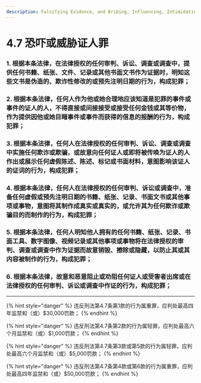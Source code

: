 ```yaml
---
description: Falsifying Evidence, and Bribing, Influencing, Intimidating or Threatening Witnesses
---
```


# 4.7 恐吓或威胁证人罪

### 1. 根据本条法律，在法律授权的任何审判、诉讼、调查或调查中，提供任何书籍、纸张、文件、记录或其他书面文书作为证据时，明知这些文书是伪造的、欺诈性修改的或预先注明日期的行为，构成犯罪；


### 2. 根据本条法律，任何人作为他或她合理地应该知道是犯罪的事件或事件的证人的人，不得直接或间接接受或接受任何金钱或其等价物，作为提供因他或她目睹事件或事件而获得的信息的报酬的行为，构成犯罪；


### 3. 根据本条法律，任何人在法律授权的任何审判、诉讼、调查或调查中实施任何欺诈或欺骗，或故意向任何证人或即将被传唤为证人的人作出或展示任何虚假陈述、陈述、标记或书面材料，意图影响该证人的证词的行为，构成犯罪；


### 4. 根据本条法律，任何人在法律授权的任何审判、诉讼或调查中，准备任何虚假或预先注明日期的书籍、纸张、记录、书面文书或其他事项或事物，意图将其制作成真实或真实的，或允许其为任何欺诈或欺骗目的而制作的行为，构成犯罪；


### 5. 根据本条法律，任何人明知他人拥有的任何书籍、纸张、记录、书面工具、数字图像、视频记录或其他事项或事物将在法律授权的审判、调查或调查中作为证据而故意销毁、擦除或隐藏，以防止其或其内容被制作的行为，构成犯罪；


### 6. 根据本条法律，故意和恶意阻止或劝阻任何证人或受害者出席或在法律授权的任何审判、诉讼或调查中作证的行为，构成犯罪；

***

{% hint style="danger" %}
违反刑法第4.7条第1款的行为属重罪，应判处最高四年监禁和（或）$30,000罚款；
{% endhint %}

{% hint style="danger" %}
违反刑法第4.7条第2款的行为属轻罪，应判处最高六个月监禁和（或）$1,000罚款；
{% endhint %}

{% hint style="danger" %}
违反刑法第4.7条第3款或第5款的行为属轻罪，应判处最高六个月监禁和（或）$5,000罚款；
{% endhint %}

{% hint style="danger" %}
违反刑法第4.7条第4款或第6款的行为属重罪，应判处最高四年监禁和（或）$50,000罚款；
{% endhint %}